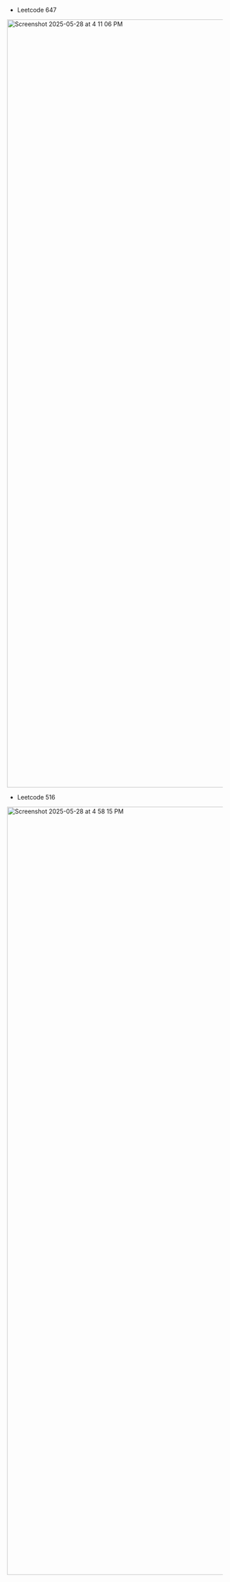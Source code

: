 - Leetcode 647
<img width="1792" alt="Screenshot 2025-05-28 at 4 11 06 PM" src="https://github.com/user-attachments/assets/1313911b-f4e0-4c6f-bd6c-b627fe1adb87" />

- Leetcode 516
<img width="1792" alt="Screenshot 2025-05-28 at 4 58 15 PM" src="https://github.com/user-attachments/assets/3a9357c4-eb06-4a26-b20d-d3a6d0be2810" />
